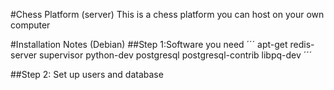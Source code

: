 #Chess Platform (server)
This is a chess platform you can host on your own computer

#Installation Notes (Debian)
##Step 1:Software you need
´´´
apt-get redis-server supervisor python-dev postgresql postgresql-contrib libpq-dev
´´´

##Step 2: Set up users and database

